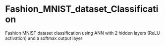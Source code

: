 # Fashion_MNIST_dataset_Classification

Fashion MNIST dataset classification using ANN with 2 hidden layers (ReLU activation) and a softmax output layer
